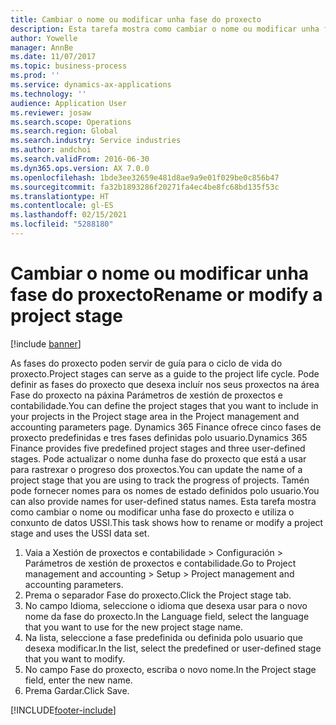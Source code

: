 ```yaml
---
title: Cambiar o nome ou modificar unha fase do proxecto
description: Esta tarefa mostra como cambiar o nome ou modificar unha fase do proxecto.
author: Yowelle
manager: AnnBe
ms.date: 11/07/2017
ms.topic: business-process
ms.prod: ''
ms.service: dynamics-ax-applications
ms.technology: ''
audience: Application User
ms.reviewer: josaw
ms.search.scope: Operations
ms.search.region: Global
ms.search.industry: Service industries
ms.author: andchoi
ms.search.validFrom: 2016-06-30
ms.dyn365.ops.version: AX 7.0.0
ms.openlocfilehash: 1bde3ee32659e481d8ae9a9e01f029be0c856b47
ms.sourcegitcommit: fa32b1893286f20271fa4ec4be8fc68bd135f53c
ms.translationtype: HT
ms.contentlocale: gl-ES
ms.lasthandoff: 02/15/2021
ms.locfileid: "5288180"
---
```

# <a name="rename-or-modify-a-project-stage"></a><span data-ttu-id="46462-103">Cambiar o nome ou modificar unha fase do proxecto</span><span class="sxs-lookup"><span data-stu-id="46462-103">Rename or modify a project stage</span></span>

[!include [banner](../../includes/banner.md)]

<span data-ttu-id="46462-104">As fases do proxecto poden servir de guía para o ciclo de vida do proxecto.</span><span class="sxs-lookup"><span data-stu-id="46462-104">Project stages can serve as a guide to the project life cycle.</span></span> <span data-ttu-id="46462-105">Pode definir as fases do proxecto que desexa incluír nos seus proxectos na área Fase do proxecto na páxina Parámetros de xestión de proxectos e contabilidade.</span><span class="sxs-lookup"><span data-stu-id="46462-105">You can define the project stages that you want to include in your projects in the Project stage area in the Project management and accounting parameters page.</span></span> <span data-ttu-id="46462-106">Dynamics 365 Finance ofrece cinco fases de proxecto predefinidas e tres fases definidas polo usuario.</span><span class="sxs-lookup"><span data-stu-id="46462-106">Dynamics 365 Finance provides five predefined project stages and three user-defined stages.</span></span> <span data-ttu-id="46462-107">Pode actualizar o nome dunha fase do proxecto que está a usar para rastrexar o progreso dos proxectos.</span><span class="sxs-lookup"><span data-stu-id="46462-107">You can update the name of a project stage that you are using to track the progress of projects.</span></span> <span data-ttu-id="46462-108">Tamén pode fornecer nomes para os nomes de estado definidos polo usuario.</span><span class="sxs-lookup"><span data-stu-id="46462-108">You can also provide names for user-defined status names.</span></span> <span data-ttu-id="46462-109">Esta tarefa mostra como cambiar o nome ou modificar unha fase do proxecto e utiliza o conxunto de datos USSI.</span><span class="sxs-lookup"><span data-stu-id="46462-109">This task shows how to rename or modify a project stage and uses the USSI data set.</span></span>

1. <span data-ttu-id="46462-110">Vaia a Xestión de proxectos e contabilidade > Configuración > Parámetros de xestión de proxectos e contabilidade.</span><span class="sxs-lookup"><span data-stu-id="46462-110">Go to Project management and accounting > Setup > Project management and accounting parameters.</span></span>
2. <span data-ttu-id="46462-111">Prema o separador Fase do proxecto.</span><span class="sxs-lookup"><span data-stu-id="46462-111">Click the Project stage tab.</span></span>
3. <span data-ttu-id="46462-112">No campo Idioma, seleccione o idioma que desexa usar para o novo nome da fase do proxecto.</span><span class="sxs-lookup"><span data-stu-id="46462-112">In the Language field, select the language that you want to use for the new project stage name.</span></span>
4. <span data-ttu-id="46462-113">Na lista, seleccione a fase predefinida ou definida polo usuario que desexa modificar.</span><span class="sxs-lookup"><span data-stu-id="46462-113">In the list, select the predefined or user-defined stage that you want to modify.</span></span> 
5. <span data-ttu-id="46462-114">No campo Fase do proxecto, escriba o novo nome.</span><span class="sxs-lookup"><span data-stu-id="46462-114">In the Project stage field, enter the new name.</span></span>
6. <span data-ttu-id="46462-115">Prema Gardar.</span><span class="sxs-lookup"><span data-stu-id="46462-115">Click Save.</span></span>


[!INCLUDE[footer-include](../../includes/footer-banner.md)]
